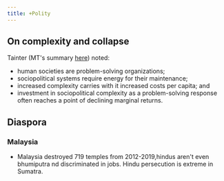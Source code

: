 ```yaml
---
title: +Polity
---
```


## On complexity and collapse
Tainter (MT's summary [here](https://manasataramgini.wordpress.com/2018/01/19/civilizational-collapse-complexity-innovation-and-neomania/)) noted:

- human societies are problem-solving organizations;
- sociopolitical systems require energy for their maintenance;
- increased complexity carries with it increased costs per capita; and
- investment in sociopolitical complexity as a problem-solving response often reaches a point of declining marginal returns.

## Diaspora
### Malaysia
- Malaysia destroyed 719 temples from 2012-2019,hindus aren't even bhumiputra nd discriminated in jobs. Hindu persecution is extreme in Sumatra.